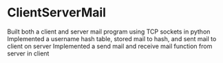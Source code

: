 # ClientServerMail
Built both a client and server mail program using TCP sockets in python
Implemented a username hash table, stored mail to hash, and sent mail to client on server
Implemented a send mail and receive mail function from server in client
